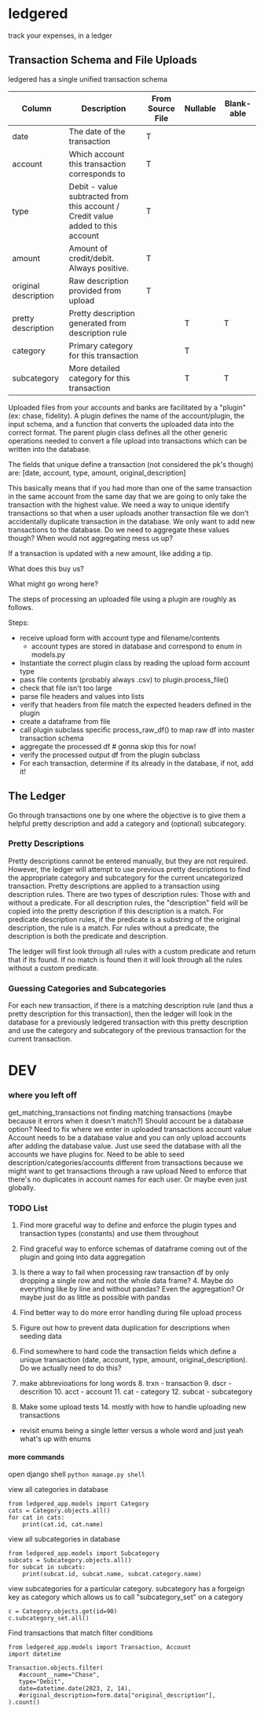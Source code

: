# ledgered
track your expenses, in a ledger

## Transaction Schema and File Uploads

ledgered has a single unified transaction schema

| Column               | Description                                                                     | From Source File | Nullable | Blank-able |
|----------------------|---------------------------------------------------------------------------------|------------------|----------|------------|
| date                 | The date of the transaction                                                     | T                |          |            |
| account              | Which account this transaction corresponds to                                   | T                |          |            |
| type                 | Debit - value subtracted from this account / Credit value added to this account | T                |          |            |
| amount               | Amount of credit/debit. Always positive.                                        | T                |          |            |
| original description | Raw description provided from upload                                            | T                |          |            |
| pretty description   | Pretty description generated from description rule                              |                  | T        | T          |
| category             | Primary category for this transaction                                           |                  | T        |            |
| subcategory          | More detailed category for this transaction                                     |                  | T        | T          |

Uploaded files from your accounts and banks are facilitated by a "plugin" (ex: chase, fidelity). A plugin defines the
name of the account/plugin, the input schema, and a function that converts the uploaded data into the correct format.
The parent plugin class defines all the other generic operations needed to convert a file upload into transactions
which can be written into the database.

The fields that unique define a transaction (not considered the pk's though) are:
[date, account, type, amount, original_description]

This basically means that if you had more than one of the same transaction in the same account from the same day that 
we are going to only take the transaction with the highest value. We need a way to unique identify transactions so that
when a user uploads another transaction file we don't accidentally duplicate transaction in the database. We only want
to add new transactions to the database. Do we need to aggregate these values though? When would not aggregating mess
us up? 

If a transaction is updated with a new amount, like adding a tip.

What does this buy us?

What might go wrong here?

The steps of processing an uploaded file using a plugin are roughly as follows.

Steps:
- receive upload form with account type and filename/contents
  - account types are stored in database and correspond to enum in models.py
- Instantiate the correct plugin class by reading the upload form account type
- pass file contents (probably always .csv) to plugin.process_file()
- check that file isn't too large
- parse file headers and values into lists
- verify that headers from file match the expected headers defined in the plugin
- create a dataframe from file
- call plugin subclass specific process_raw_df() to map raw df into master transaction schema
- aggregate the processed df # gonna skip this for now!
- verify the processed output df from the plugin subclass
- For each transaction, determine if its already in the database, if not, add it!

## The Ledger

Go through transactions one by one where the objective is to give them a helpful pretty description and add a category
and (optional) subcategory.

### Pretty Descriptions

Pretty descriptions cannot be entered manually, but they are not required. However, the ledger will attempt to use 
previous pretty descriptions to find the appropriate category and subcategory for the current uncategorized transaction. 
Pretty descriptions are applied to a transaction using description rules. There are two types of description rules: 
Those with and without a predicate. For all description rules, the "description" field will be copied into the pretty 
description if this description is a match. For predicate description rules, if the predicate is a substring of the 
original description, the rule is a match. For rules without a predicate, the description is both the predicate and 
description.

The ledger will first look through all rules with a custom predicate and return that if its found. If no match is found
then it will look through all the rules without a custom predicate.

### Guessing Categories and Subcategories

For each new transaction, if there is a matching description rule (and thus a pretty description for this transaction),
then the ledger will look in the database for a previously ledgered transaction with this pretty description and 
use the category and subcategory of the previous transaction for the current transaction.

# DEV

### where you left off

get_matching_transactions not finding matching transactions (maybe because it errors when it doesn't match?)
Should account be a database option? Need to fix where we enter in uploaded transactions account value
Account needs to be a database value and you can only upload accounts after adding the database value. Just use seed the database with all the accounts we have plugins for.
Need to be able to seed description/categories/accounts different from transactions because we might want to get transactions through a raw upload
Need to enforce that there's no duplicates in account names for each user. Or maybe even just globally.

### TODO List
1. Find more graceful way to define and enforce the plugin types and transaction types (constants) and use them throughout
2. Find graceful way to enforce schemas of dataframe coming out of the plugin and going into data aggregation
3. Is there a way to fail when processing raw transaction df by only dropping a single row and not the whole data frame?
   4. Maybe do everything like by line and without pandas? Even the aggregation? Or maybe just do as little as possible with pandas
4. Find better way to do more error handling during file upload process
5. Figure out how to prevent data duplication for descriptions when seeding data
6. Find somewhere to hard code the transaction fields which define a unique transaction (date, account, type, amount, original_description). Do we actually need to do this?
7. make abbrevioations for long words
   8. trxn - transaction
   9. dscr - descrition
   10. acct - account
   11. cat - category
   12. subcat - subcategory

13. Make some upload tests
    14. mostly with how to handle uploading new transactions

- revisit enums being a single letter versus a whole word and just yeah what's up with enums

#### more commands
open django shell
`python manage.py shell`


view all categories in database
```
from ledgered_app.models import Category
cats = Category.objects.all()
for cat in cats:
    print(cat.id, cat.name)
```


view all subcategories in database
```
from ledgered_app.models import Subcategory
subcats = Subcategory.objects.all()
for subcat in subcats:
    print(subcat.id, subcat.name, subcat.category.name)
```


view subcategories for a particular category.
subcategory has a forgeign key as category which allows us to call "subcategory_set" on a category
```
c = Category.objects.get(id=90)
c.subcategory_set.all()
```


Find transactions that match filter conditions
```
from ledgered_app.models import Transaction, Account
import datetime

Transaction.objects.filter(
   #account__name="Chase",
   type="Debit",
   date=datetime.date(2023, 2, 14),
   #original_description=form.data["original_description"],
).count()
```

